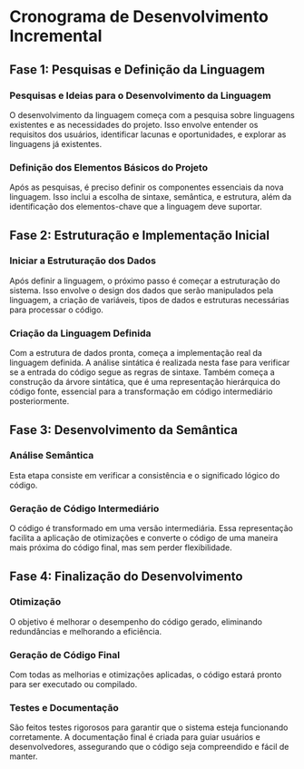 # Cronograma de Desenvolvimento Incremental

## Fase 1: Pesquisas e Definição da Linguagem

### Pesquisas e Ideias para o Desenvolvimento da Linguagem
O desenvolvimento da linguagem começa com a pesquisa sobre linguagens existentes e as necessidades do projeto. Isso envolve entender os requisitos dos usuários, identificar lacunas e oportunidades, e explorar as linguagens já existentes.

### Definição dos Elementos Básicos do Projeto
Após as pesquisas, é preciso definir os componentes essenciais da nova linguagem. Isso inclui a escolha de sintaxe, semântica, e estrutura, além da identificação dos elementos-chave que a linguagem deve suportar.

## Fase 2: Estruturação e Implementação Inicial

### Iniciar a Estruturação dos Dados
Após definir a linguagem, o próximo passo é começar a estruturação do sistema. Isso envolve o design dos dados que serão manipulados pela linguagem, a criação de variáveis, tipos de dados e estruturas necessárias para processar o código.

### Criação da Linguagem Definida
Com a estrutura de dados pronta, começa a implementação real da linguagem definida. A análise sintática é realizada nesta fase para verificar se a entrada do código segue as regras de sintaxe. Também começa a construção da árvore sintática, que é uma representação hierárquica do código fonte, essencial para a transformação em código intermediário posteriormente.

## Fase 3: Desenvolvimento da Semântica

### Análise Semântica
Esta etapa consiste em verificar a consistência e o significado lógico do código.

### Geração de Código Intermediário
O código é transformado em uma versão intermediária. Essa representação facilita a aplicação de otimizações e converte o código de uma maneira mais próxima do código final, mas sem perder flexibilidade.

## Fase 4: Finalização do Desenvolvimento

### Otimização
O objetivo é melhorar o desempenho do código gerado, eliminando redundâncias e melhorando a eficiência.

### Geração de Código Final
Com todas as melhorias e otimizações aplicadas, o código estará pronto para ser executado ou compilado.

### Testes e Documentação
São feitos testes rigorosos para garantir que o sistema esteja funcionando corretamente. A documentação final é criada para guiar usuários e desenvolvedores, assegurando que o código seja compreendido e fácil de manter.
